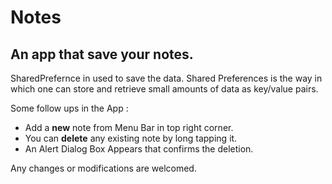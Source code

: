 # Notes

## An app that save your notes. 

SharedPrefernce in used to save the data. 
Shared Preferences is the way in which one can store and retrieve small amounts of data as key/value pairs.

Some follow ups in the App :
- Add a **new** note from Menu Bar in top right corner.
- You can **delete** any existing note by long tapping it.
- An Alert Dialog Box Appears that confirms the deletion.

Any changes or modifications are welcomed.

